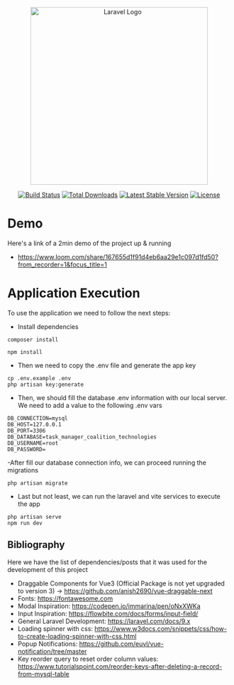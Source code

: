 <p align="center"><a href="https://laravel.com" target="_blank"><img src="https://raw.githubusercontent.com/laravel/art/master/logo-lockup/5%20SVG/2%20CMYK/1%20Full%20Color/laravel-logolockup-cmyk-red.svg" width="400" alt="Laravel Logo"></a></p>

<p align="center">
<a href="https://github.com/laravel/framework/actions"><img src="https://github.com/laravel/framework/workflows/tests/badge.svg" alt="Build Status"></a>
<a href="https://packagist.org/packages/laravel/framework"><img src="https://img.shields.io/packagist/dt/laravel/framework" alt="Total Downloads"></a>
<a href="https://packagist.org/packages/laravel/framework"><img src="https://img.shields.io/packagist/v/laravel/framework" alt="Latest Stable Version"></a>
<a href="https://packagist.org/packages/laravel/framework"><img src="https://img.shields.io/packagist/l/laravel/framework" alt="License"></a>
</p>

# Demo
Here's a link of a 2min demo of the project up & running
- https://www.loom.com/share/167655d1f91d4eb6aa29e1c097d1fd50?from_recorder=1&focus_title=1

# Application Execution
To use the application we need to follow the next steps:
- Install dependencies
```
composer install

npm install
```

- Then we need to copy the .env file and generate the app key
```
cp .env.example .env
php artisan key:generate
```

- Then, we should fill the database .env information with our local server. We need to add a value to the following .env vars
```
DB_CONNECTION=mysql
DB_HOST=127.0.0.1
DB_PORT=3306
DB_DATABASE=task_manager_coalition_technologies
DB_USERNAME=root
DB_PASSWORD=
```

-After fill our database connection info, we can proceed running the migrations
```
php artisan migrate
```

- Last but not least, we can run the laravel and vite services to execute the app
```
php artisan serve
npm run dev
```

## Bibliography
Here we have the list of dependencies/posts that it was used for the development of this project
- Draggable Components for Vue3 (Official Package is not yet upgraded to version 3) -> https://github.com/anish2690/vue-draggable-next
- Fonts: https://fontawesome.com
- Modal Inspiration: https://codepen.io/immarina/pen/oNxXWKa
- Input Inspiration: https://flowbite.com/docs/forms/input-field/
- General Laravel Development: https://laravel.com/docs/9.x
- Loading spinner with css: https://www.w3docs.com/snippets/css/how-to-create-loading-spinner-with-css.html
- Popup Notifications: https://github.com/euvl/vue-notification/tree/master
- Key reorder query to reset order column values: https://www.tutorialspoint.com/reorder-keys-after-deleting-a-record-from-mysql-table
